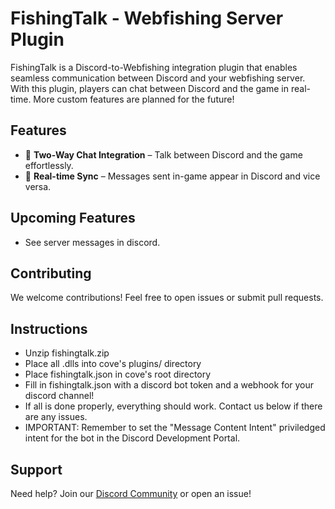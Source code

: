# FishingTalk - Webfishing Server Plugin

FishingTalk is a Discord-to-Webfishing integration plugin that enables seamless communication between Discord and your webfishing server. With this plugin, players can chat between Discord and the game in real-time. More custom features are planned for the future!

## Features
- 💬 **Two-Way Chat Integration** – Talk between Discord and the game effortlessly.
- 🔄 **Real-time Sync** – Messages sent in-game appear in Discord and vice versa.

## Upcoming Features
- See server messages in discord.

## Contributing
We welcome contributions! Feel free to open issues or submit pull requests.

## Instructions

- Unzip fishingtalk.zip
- Place all .dlls into cove's plugins/ directory
- Place fishingtalk.json in cove's root directory
- Fill in fishingtalk.json with a discord bot token and a webhook for your discord channel!
- If all is done properly, everything should work. Contact us below if there are any issues.
- IMPORTANT: Remember to set the "Message Content Intent" priviledged intent for the bot in the Discord Development Portal.

## Support
Need help? Join our [Discord Community](https://discord.gg/7PQUdNJVhD) or open an issue!
